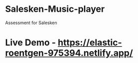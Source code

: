 # Salesken-Music-player
Assessment for Salesken
# Live Demo - https://elastic-roentgen-975394.netlify.app/
